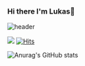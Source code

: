### Hi there I'm Lukas👋

![header](https://capsule-render.vercel.app/api?type=slice&color=gradient&height=300&section=header&text=hello%20world&animation=fadeIn&fontSize=90)

<a href="https://velog.io/@hansol195" target="_blank"><img src="https://img.shields.io/badge/Velog-20C997?style=plastic&logo=Velog&logoColor=white"/></a>
[![Hits](https://hits.seeyoufarm.com/api/count/incr/badge.svg?url=https://github.com/lukas0306/hit-counter)](https://hits.seeyoufarm.com)  

![Anurag's GitHub stats](https://github-readme-stats.vercel.app/api?username=lukas0306&show_icons=true&theme=radical)

                  
